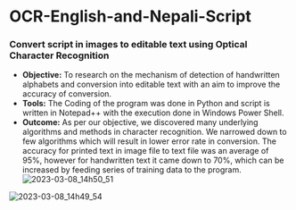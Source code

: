 # OCR-English-and-Nepali-Script
### Convert script in images to editable text using Optical Character Recognition
* **Objective:**	To research on the mechanism of detection of handwritten alphabets and conversion into editable text with an aim to improve the accuracy of conversion.
* **Tools:**	The Coding of the program was done in Python and script is written in Notepad++ with the execution done in Windows Power Shell.
* **Outcome:**	As per our objective, we discovered many underlying algorithms and methods in character recognition. We narrowed down to few algorithms which will result in lower error rate in conversion. The accuracy for printed text in image file to text file was an average of 95%, however for handwritten text it came down to 70%, which can be increased by feeding series of training data to the program.
![2023-03-08_14h50_51](https://user-images.githubusercontent.com/19203873/223615145-a26af903-b8a4-482a-8a90-a6d3bb83ff81.png)

![2023-03-08_14h49_54](https://user-images.githubusercontent.com/19203873/223614984-a1fd934e-9d19-49ee-a51e-4e794dc154a7.png)
